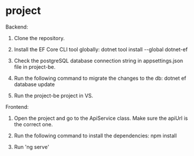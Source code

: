 # project


Backend:

1. Clone the repository.

2. Install the EF Core CLI tool globally:  dotnet tool install --global dotnet-ef

3. Check the postgreSQL database connection string in appsettings.json file in project-be.

4. Run the following command to migrate the changes to the db: dotnet ef database update

5. Run the project-be project in VS.

Frontend:

1. Open the project and go to the ApiService class. Make sure the apiUrl is the correct one.

2. Run the following command to install the dependencies: npm install

3. Run 'ng serve'
